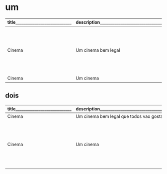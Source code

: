 

# um

title___________________________ | description___________________________________________________________________| image_________________________________
--- | --- | ---
Cinema | Um cinema bem legal | ![](figura.jpg)
Cinema | Um cinema | ![](https://i.imgur.com/XqQXZ9l.jpg)


## dois

title___________________________ | description___________________________________________________________________| image_________________________________
--- | --- | ---
Cinema | Um cinema bem legal que todos vao gostar | ![](https://i.imgur.com/XqQXZ9l.jpg)
Cinema | Um cinema | ![](pet.jpg)
